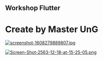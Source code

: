 ## Workshop Flutter
# Create by Master UnG

[![screenshot-1608279889807.jpg](https://i.postimg.cc/3wYjbqR4/screenshot-1608279889807.jpg)](https://postimg.cc/RWpnWXw4)

[![Screen-Shot-2563-12-18-at-15-25-05.png](https://i.postimg.cc/BbrH5Ykv/Screen-Shot-2563-12-18-at-15-25-05.png)](https://postimg.cc/GTj4dQc0)